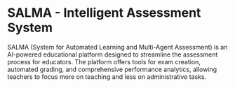 # SALMA - Intelligent Assessment System

SALMA (System for Automated Learning and Multi-Agent Assessment) is an AI-powered educational platform designed to streamline the assessment process for educators. The platform offers tools for exam creation, automated grading, and comprehensive performance analytics, allowing teachers to focus more on teaching and less on administrative tasks.

